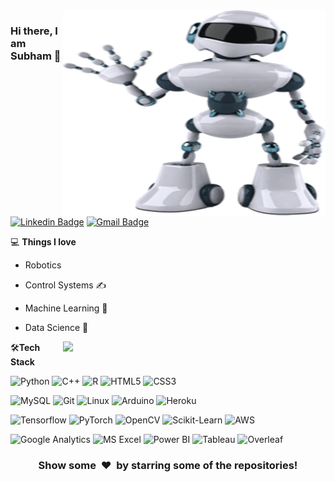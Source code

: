 <img align="right" src="https://github.com/SubhamSS/SubhamSS/blob/main/robo.gif" alt="Robot GIF" width="420" height="330">

### Hi there, I am Subham 👋
[![Linkedin Badge](https://img.shields.io/badge/-subhamswastik98-blue?style=flat-square&logo=Linkedin&logoColor=white&link=https://www.linkedin.com/in/subhamswastik98/)](https:https://www.linkedin.com/in/subhamswastik98/)
[![Gmail Badge](https://img.shields.io/badge/-swastik.subham98@gmail.com-c14438?style=flat-square&logo=Gmail&logoColor=white&link=mailto:swastik.subham98@gmail.com)](mailto:swastik.subham98@gmail.com) 


💻 **Things I love**
- Robotics
- Control Systems ✍️
- Machine Learning 🧐
- Data Science 😬

    <a href="https://github.com/anuraghazra/github-readme-stats" title="Go to Source">
      <img align="right" width=420 height="auto" src="https://github-readme-stats.vercel.app/api?username=SubhamSS&show_icons=true&theme=dark&border_color=61dafb&hide_border=true&include_all_commits=true" />
    </a>
    
🛠**Tech Stack**

![Python](https://img.shields.io/badge/-Python-000000?style=flat&logo=python)
![C++](https://img.shields.io/badge/C++-000000?style=flat&logo=C%2B%2B)
![R](https://img.shields.io/badge/R-000000.svg?style=flat&logo=R)
![HTML5](https://img.shields.io/badge/-HTML5-000000?style=flat&logo=HTML5)
![CSS3](https://img.shields.io/badge/-CSS3-000000?style=flat&logo=CSS3)

![MySQL](https://img.shields.io/badge/-MySQL-000000?style=flat&logo=MySQL)
![Git](https://img.shields.io/badge/-Git-000000?style=flat&logo=git&logoColor=F05032)
![Linux](https://img.shields.io/badge/-Linux-000000?style=flat&logo=linux&logoColor=FCC624)
![Arduino](https://img.shields.io/badge/Arduino-000000.svg?style=flat&logo=Arduino)
![Heroku](https://img.shields.io/badge/-Heroku-000000?style=flat&logo=heroku)

![Tensorflow](https://img.shields.io/badge/-Tensorflow-000000?style=flat&logo=tensorflow)
![PyTorch](https://img.shields.io/badge/-PyTorch-000000?style=flat&logo=pytorch)
![OpenCV](https://img.shields.io/badge/-OpenCV-000000?style=flat&logo=opencv)
![Scikit-Learn](https://img.shields.io/badge/scikitlearn-000000.svg?style=flat&logo=scikit-learn)
![AWS](https://img.shields.io/badge/AWS-000000?style=flat-square&logo=amazon-aws)

![Google Analytics](https://img.shields.io/badge/Google%20Analytics-000000?style=flat&logo=google%20analytics)
![MS Excel](https://img.shields.io/badge/Microsoft%20Excel-000000.svg?style=flat&logo=Microsoft-Excel)
![Power BI](https://img.shields.io/badge/Power%20BI-000000.svg?style=flat&logo=Power-BI)
![Tableau](https://img.shields.io/badge/Tableau-000000?style=flat&logo=Tableau)
![Overleaf](https://img.shields.io/badge/Overleaf-000000?style=flat&logo=Overleaf)

<div align="center">
    <h3 align="center">Show some &nbsp;❤️&nbsp; by starring some of the repositories!</h3>
</div>

